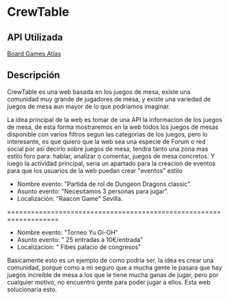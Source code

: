 # CrewTable

## API Utilizada

[Board Games Atlas](https://www.boardgameatlas.com) 

## Descripción

CrewTable es una web basada en los juegos de mesa, existe una comunidad muy grande de jugadores de mesa, y existe una variedad de juegos de mesa 
aun mayor de lo que podriamos imaginar.

La idea principal de la web es tomar de una API la informacion de los juegos de mesa, de esta forma mostraremos
en la web todos los juegos de mesas disponible con varios filtros segun las categorias de los juegos, pero lo interesante, es que quiero que la web 
sea una especie de Forum o red social por asi decirlo sobre juegos de mesa, tendra tanto una zona mas estilo foro para: hablar, analizar o comentar, juegos de mesa
concretos. Y luego la actividad principal, seria un apartado para la creacion de eventos para que los usuarios de la web puedan crear "eventos" estilo 
  
- Nombre evento:  "Partida de rol de Dungeon Dragons classic". 
- Asunto evento:  "Necesitamos 3 personas para jugar".
- Localización: "Raacon Game" Sevilla.

===================================================================

- Nombre evento: "Torneo Yu Gi-OH"
- Asunto evento: " 25 entradas a 10€/entrada"
- Localizacion:  " Fibes palacio de congresos"

Basicamente esto es un ejemplo de como podria ser, la idea es crear una comunidad, porque como a mi seguro que a mucha gente le pasara que hay 
juegos increible de mesa a los que le tiene mucha ganas de jugar, pero por cualquier motivo, no encuentro gente para poder jugar a ellos. 
Esta web solucionaria esto.
